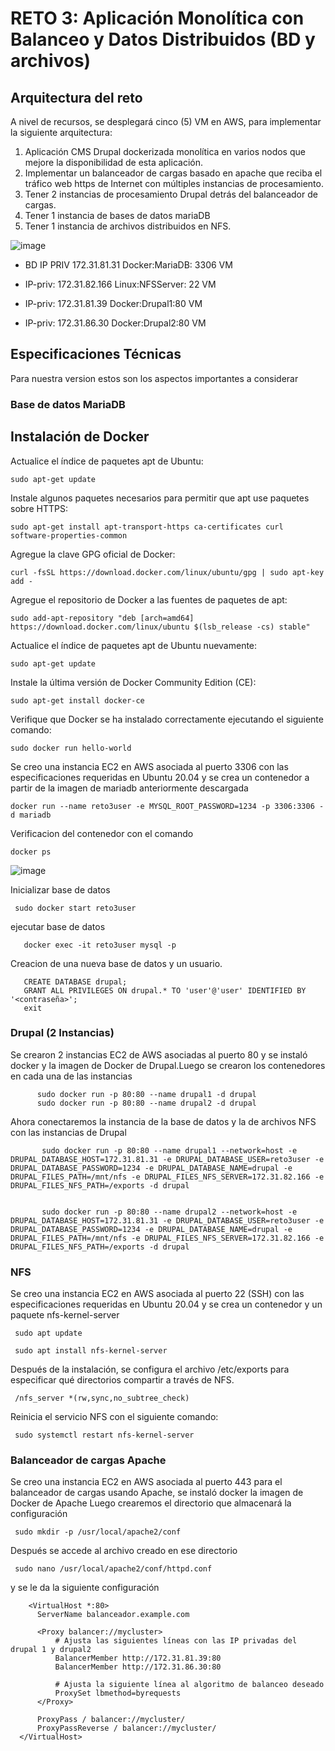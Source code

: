 # RETO 3: Aplicación Monolítica con Balanceo y Datos Distribuidos (BD y archivos)

## Arquitectura del reto 

A nivel de recursos, se desplegará cinco (5) VM en AWS, para implementar la siguiente
arquitectura:

  1. Aplicación CMS Drupal dockerizada monolítica en varios nodos que mejore la
  disponibilidad de esta aplicación.
  2. Implementar un balanceador de cargas basado en apache que reciba el tráfico web https
  de Internet con múltiples instancias de procesamiento.
  3. Tener 2 instancias de procesamiento Drupal detrás del balanceador de cargas.
  4. Tener 1 instancia de bases de datos mariaDB
  5. Tener 1 instancia de archivos distribuidos en NFS.

 ![image](https://user-images.githubusercontent.com/68908889/232166200-d585fa91-665b-4756-a80c-d0bb6818a142.png)
 
 - BD IP PRIV 172.31.81.31
 Docker:MariaDB:
 3306
 VM
 
 - IP-priv: 172.31.82.166
Linux:NFSServer:
22
VM

- IP-priv: 172.31.81.39
Docker:Drupal1:80
VM

- IP-priv: 172.31.86.30
Docker:Drupal2:80
VM

## Especificaciones Técnicas

Para nuestra version estos son los aspectos importantes a considerar 

### Base de datos MariaDB 

## Instalación de Docker 

Actualice el índice de paquetes apt de Ubuntu:

    sudo apt-get update

Instale algunos paquetes necesarios para permitir que apt use paquetes sobre HTTPS:

    sudo apt-get install apt-transport-https ca-certificates curl software-properties-common

Agregue la clave GPG oficial de Docker:

    curl -fsSL https://download.docker.com/linux/ubuntu/gpg | sudo apt-key add -

Agregue el repositorio de Docker a las fuentes de paquetes de apt:

    sudo add-apt-repository "deb [arch=amd64] https://download.docker.com/linux/ubuntu $(lsb_release -cs) stable"

Actualice el índice de paquetes apt de Ubuntu nuevamente:

    sudo apt-get update

Instale la última versión de Docker Community Edition (CE):

    sudo apt-get install docker-ce

Verifique que Docker se ha instalado correctamente ejecutando el siguiente comando:

    sudo docker run hello-world

Se creo una instancia EC2 en AWS asociada al puerto 3306 con las especificaciones requeridas en Ubuntu 20.04 y se crea un contenedor a partir de la imagen de mariadb anteriormente descargada

    docker run --name reto3user -e MYSQL_ROOT_PASSWORD=1234 -p 3306:3306 -d mariadb
    
Verificacion del contenedor con el comando 
  
    docker ps 
    
![image](https://user-images.githubusercontent.com/68908889/232248155-58934458-21dd-4216-8620-ba19e5573300.png)
    
Inicializar base de datos

     sudo docker start reto3user
    
ejecutar base de datos 
      
       docker exec -it reto3user mysql -p


Creacion de una nueva base de datos y un usuario.

       CREATE DATABASE drupal;
       GRANT ALL PRIVILEGES ON drupal.* TO 'user'@'user' IDENTIFIED BY '<contraseña>';
       exit

### Drupal (2 Instancias)

Se crearon 2 instancias EC2 de AWS asociadas al puerto 80 y se instaló docker y la imagen de Docker de Drupal.Luego se crearon los contenedores en cada una de las instancias
          
          sudo docker run -p 80:80 --name drupal1 -d drupal
          sudo docker run -p 80:80 --name drupal2 -d drupal
          
Ahora conectaremos la instancia de la base de datos y la de archivos NFS con las instancias de Drupal

           sudo docker run -p 80:80 --name drupal1 --network=host -e DRUPAL_DATABASE_HOST=172.31.81.31 -e DRUPAL_DATABASE_USER=reto3user -e DRUPAL_DATABASE_PASSWORD=1234 -e DRUPAL_DATABASE_NAME=drupal -e DRUPAL_FILES_PATH=/mnt/nfs -e DRUPAL_FILES_NFS_SERVER=172.31.82.166 -e DRUPAL_FILES_NFS_PATH=/exports -d drupal


           sudo docker run -p 80:80 --name drupal2 --network=host -e DRUPAL_DATABASE_HOST=172.31.81.31 -e DRUPAL_DATABASE_USER=reto3user -e DRUPAL_DATABASE_PASSWORD=1234 -e DRUPAL_DATABASE_NAME=drupal -e DRUPAL_FILES_PATH=/mnt/nfs -e DRUPAL_FILES_NFS_SERVER=172.31.82.166 -e DRUPAL_FILES_NFS_PATH=/exports -d drupal

### NFS

Se creo una instancia EC2 en AWS asociada al puerto 22 (SSH) con las especificaciones requeridas en Ubuntu 20.04 y se crea un contenedor y un paquete nfs-kernel-server

     sudo apt update
     
     sudo apt install nfs-kernel-server

Después de la instalación, se configura el archivo /etc/exports para especificar qué directorios compartir a través de NFS. 

     /nfs_server *(rw,sync,no_subtree_check)

Reinicia el servicio NFS con el siguiente comando:
     
     sudo systemctl restart nfs-kernel-server

### Balanceador de cargas Apache

Se creo una instancia EC2 en AWS asociada al puerto 443 para el balanceador de cargas usando Apache, se instaló docker la imagen de Docker de Apache
Luego crearemos el directorio que almacenará la configuración

     sudo mkdir -p /usr/local/apache2/conf
  
Después se accede al archivo creado en ese directorio

     sudo nano /usr/local/apache2/conf/httpd.conf
  
 y se le da la siguiente configuración
 
        <VirtualHost *:80>
          ServerName balanceador.example.com

          <Proxy balancer://mycluster>
              # Ajusta las siguientes líneas con las IP privadas del drupal 1 y drupal2
              BalancerMember http://172.31.81.39:80
              BalancerMember http://172.31.86.30:80

              # Ajusta la siguiente línea al algoritmo de balanceo deseado
              ProxySet lbmethod=byrequests
          </Proxy>

          ProxyPass / balancer://mycluster/
          ProxyPassReverse / balancer://mycluster/
      </VirtualHost>
  
  
  
